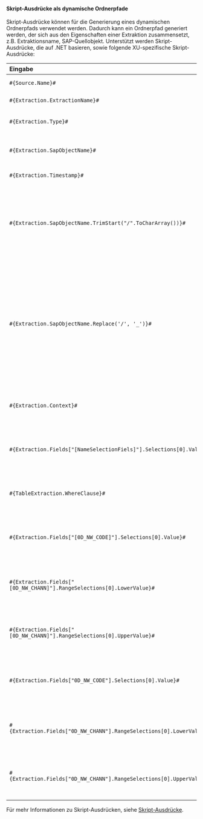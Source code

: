 
#### Skript-Ausdrücke als dynamische Ordnerpfade

Skript-Ausdrücke können für die Generierung eines dynamischen Ordnerpfads verwendet werden.
Dadurch kann ein Ordnerpfad generiert werden, der sich aus den Eigenschaften einer Extraktion zusammensetzt, z.B. Extraktionsname, SAP-Quellobjekt.
Unterstützt werden Skript-Ausdrücke, die auf .NET basieren, sowie folgende XU-spezifische Skript-Ausdrücke:

| Eingabe                                                  | Beschreibung|
|:--------------------------------------------------------|:-----------|
|```#{Source.Name}# ```|  Name der SAP Quelle. |
|```#{Extraction.ExtractionName}# ```| Name der Extraktion. |
|```#{Extraction.Type}# ```|  Extraktionstyp (*Table*, *ODP*, *DeltaQ*, etc.). |
|```#{Extraction.SapObjectName}# ```|  Name des SAP Objekts, von dem die Extraktion Daten extrahiert. |
|```#{Extraction.Timestamp}# ```|  Zeitstempel der Extraktion.  |
|```#{Extraction.SapObjectName.TrimStart("/".ToCharArray())}# ```  | Entfernt einen führenden Schrägstrich, z.B. wird aus /BIO/TMATERIAL dann BIO/TMATERIAL, damit kein leeres Verzeichnis angelegt wird.
|```#{Extraction.SapObjectName.Replace('/', '_')}#``` | Entfernt alle Schrägstriche eines SAP Objekts, z.B. wird aus /BIO/TMATERIAL dann _BIO_TMATERIAL. Dadurch wird verhindert, dass die Schrägstriche innerhalb des Namens des SAP Objekts, nicht als Verzeichnistrenner interpretiert werden.         |
|```#{Extraction.Context}# ```|  Nur für ODP Extraktionen: Kontext des ODP Objekts (*SAPI*, *ABAP_CDS*, etc.). |
|```#{Extraction.Fields["[NameSelectionFiels]"].Selections[0].Value}#```| Nur für ODP Extraktionen: Eingabewert einer definierten Selektion / eines Filter.|  
|```#{TableExtraction.WhereClause}#``` | Nur für Table Extraktionen: WHERE-Bedingung der Extraktion.  |
|```#{Extraction.Fields["[0D_NW_CODE]"].Selections[0].Value}#``` | Nur für BWCube Extraktionen (MDX Modus): Eingabewert einer definierten Selektion.  |
|```#{Extraction.Fields["[0D_NW_CHANN]"].RangeSelections[0].LowerValue}#``` | Nur für BWCube Extraktionen (MDX Modus): Niedriger Eingabewert eines definierten Selektionsbereichs.  |
|```#{Extraction.Fields["[0D_NW_CHANN]"].RangeSelections[0].UpperValue}#``` | Nur für BWCube Extraktionen (MDX Modus): Hoher Eingabewert eines definierten Selektionsbereichs.   |
|```#{Extraction.Fields["0D_NW_CODE"].Selections[0].Value}#``` | Nur für BWCube Extraktionen (BICS Modus): Eingabewert einer definierten Selektion.  |
|```#{Extraction.Fields["0D_NW_CHANN"].RangeSelections[0].LowerValue}#``` | Nur für BWCube Extraktionen (BICS Modus): Niedriger Eingabewert eines definierten Selektionsbereichs.   |
|```#{Extraction.Fields["0D_NW_CHANN"].RangeSelections[0].UpperValue}#``` | Nur für BWCube Extraktionen (BICS Modus): Hoher Eingabewert eines definierten Selektionsbereichs.  |

Für mehr Informationen zu Skript-Ausdrücken, siehe [Skript-Ausdrücke](../fortgeschrittene-techniken/script-ausdruecke).

